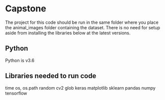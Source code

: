 # Capstone

The project for this code should be run in the same folder where you place the animal_images folder containing the dataset.
There is no need for setup aside from installing the libraries below at the latest versions.

## Python

Python is v3.6

## Libraries needed to run code

time
os, os.path
random
cv2
glob
keras
matplotlib
sklearn
pandas
numpy
tensorflow